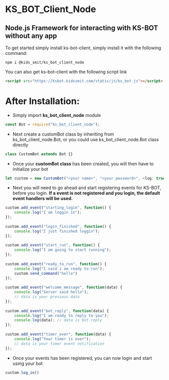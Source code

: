 ﻿# KS_BOT_Client_Node

## Node.js Framework for interacting with KS-BOT without any app

To get started simply install ks-bot-client, simply install it with the following command:

````Node
npm i @kids_smit/ks_bot_client_node
````
You can also get ks-bot-client with the following script link

```HTML
<script src="https://ksbot.kidssmit.com/static/js/ks_bot.js"></script>
```

# After Installation:
- Simply import __ks_bot_client_node__ module
```JavaScript
const Bot = require("ks_bot_client_node");
```

- Next create a customBot class by inheriting from ks_bot_client_node.Bot, or you could use ks_bot_client_node.Bot class directly

```JavaScript
class CustomBot extends Bot {}
```

- Once your __customBot class__ has been created, you will then have to initialize your bot

```JavaScript
let custom = new CustomBot("<your name>", "<your password>", <log: true | false>)
```

- Next you will need to go ahead and start registering events for KS-BOT, before you login. __If a event is not registered and you login, the default event handlers will be used.__

```JavaScript
custom.add_event("starting_login", function() {
    console.log("I am loggin in");
});
  
custom.add_event("login_finished", function() {
    console.log("I just finished loggin");
});
  
custom.add_event("start_run", function() {
    console.log("I am going to start running");
});
  
custom.add_event("ready_to_run", function() {
    console.log("I said i am ready to run");
    custom.send_command("hello")
});
  
custom.add_event("welcome_message", function(data) {
    console.log("Server said hello");
    // data is your previous data
});
  
custom.add_event("bot_reply", function(data) {
    console.log("I am ready to reply to you");
    console.log(data); // data is bot reply
});
  
custom.add_event("timer_over", function(data) {
    console.log("Your timer is over");
    // data is your timer event notification
});

```
- Once your events has been registered, you can now login and start using your bot

```JavaScript
custom.log_in()
```
